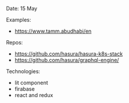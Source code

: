 Date: 15 May

Examples: 
- https://www.tamm.abudhabi/en

Repos: 
- https://github.com/hasura/hasura-k8s-stack
- https://github.com/hasura/graphql-engine/

Technologies: 
- lit component
- firabase
- react and redux